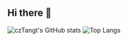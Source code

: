 ## Hi there 👋

<!--
**czTangt/czTangt** is a ✨ _special_ ✨ repository because its `README.md` (this file) appears on your GitHub profile.

Here are some ideas to get you started:

- 🔭 I’m currently working on ...
- 🌱 I’m currently learning ...
- 👯 I’m looking to collaborate on ...
- 🤔 I’m looking for help with ...
- 💬 Ask me about ...
- 📫 How to reach me: ...
- 😄 Pronouns: ...
- ⚡ Fun fact: ...
-->

![czTangt's GitHub stats](https://github-readme-stats.vercel.app/api?username=czTangt&theme=dark)
![Top Langs](https://github-readme-stats.vercel.app/api/top-langs/?username=czTangt)